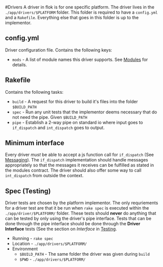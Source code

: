 #Drivers
A driver in flok is for one specific platform. The driver lives in the `./app/drivers/$PLATFORM` folder.
This folder is required to have a `config.yml` and a `Rakefile`.  Everything else that goes in this folder is up to the implementor.

## config.yml
Driver configuration file.  Contains the following keys:
  * `mods` - A list of module names this driver supports. See [Modules](./modules.md) for details.

## Rakefile
Contains the following tasks:
  * `build` - A request for this driver to build it's files into the folder `$BUILD_PATH`
  * `spec`  - Run any unit tests that the implementor deems necessary that do not need the pipe. Given `$BUILD_PATH`
  * `pipe`  - Establish a 2-way pipe on standard io where input goes to `if_dispatch` and `int_dispatch` goes to output.  

## Minimum interface
Every driver *must* be able to accept a js function call for `if_dispatch` (See [Messaging](./messaging.md)). The `if_dispatch`
implementation should handle messages appropriately so that the messages it receives can be fulfilled as stated in the modules
contract. The driver should also offer some way to call `int_dispatch` from outside the context.

## Spec (Testing)
Driver tests are chosen by the platform implementor.  The only requriements for a driver test are that it be run when `rake spec` is executed within the `./app/driver/$PLATFORM/` folder. These tests should **never** do anything that can be tested by only using the driver's pipe interface. Tests that can be done through the pipe interface should be done through the **Driver Interface** tests (See the section on *Interface* in [Testing](./testing.md).

  * Running - `rake spec`
  * Location - `./app/drivers/$PLATFORM/`
  * Environment
    - `$BUILD_PATH` - The same folder the driver was given during `build`
    - `$PWD` - `./app/drivers/$PLATFORM/`
